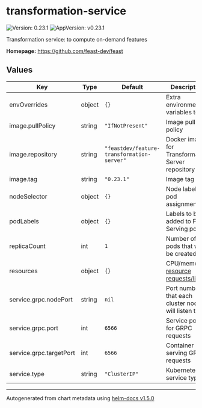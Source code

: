 # transformation-service

![Version: 0.23.1](https://img.shields.io/badge/Version-0.23.1-informational?style=flat-square) ![AppVersion: v0.23.1](https://img.shields.io/badge/AppVersion-v0.23.1-informational?style=flat-square)

Transformation service: to compute on-demand features

**Homepage:** <https://github.com/feast-dev/feast>

## Values

| Key | Type | Default                                    | Description |
|-----|------|--------------------------------------------|-------------|
| envOverrides | object | `{}`                                       | Extra environment variables to set |
| image.pullPolicy | string | `"IfNotPresent"`                           | Image pull policy |
| image.repository | string | `"feastdev/feature-transformation-server"` | Docker image for Transformation Server repository |
| image.tag | string | `"0.23.1"`                                 | Image tag |
| nodeSelector | object | `{}`                                       | Node labels for pod assignment |
| podLabels | object | `{}`                                       | Labels to be added to Feast Serving pods |
| replicaCount | int | `1`                                        | Number of pods that will be created |
| resources | object | `{}`                                       | CPU/memory [resource requests/limit](https://kubernetes.io/docs/concepts/configuration/manage-compute-resources-container/#resource-requests-and-limits-of-pod-and-container) |
| service.grpc.nodePort | string | `nil`                                      | Port number that each cluster node will listen to |
| service.grpc.port | int | `6566`                                     | Service port for GRPC requests |
| service.grpc.targetPort | int | `6566`                                     | Container port serving GRPC requests |
| service.type | string | `"ClusterIP"`                              | Kubernetes service type |

----------------------------------------------
Autogenerated from chart metadata using [helm-docs v1.5.0](https://github.com/norwoodj/helm-docs/releases/v1.5.0)
